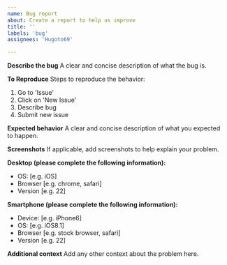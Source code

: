 ```yaml
---
name: Bug report
about: Create a report to help us improve
title: ''
labels: 'bug'
assignees: 'Hugoto69'

---
```


**Describe the bug**
A clear and concise description of what the bug is.

**To Reproduce**
Steps to reproduce the behavior:
1. Go to 'Issue'
2. Click on 'New Issue'
3. Describe bug
4. Submit new issue

**Expected behavior**
A clear and concise description of what you expected to happen.

**Screenshots**
If applicable, add screenshots to help explain your problem.

**Desktop (please complete the following information):**
 - OS: [e.g. iOS]
 - Browser [e.g. chrome, safari]
 - Version [e.g. 22]

**Smartphone (please complete the following information):**
 - Device: [e.g. iPhone6]
 - OS: [e.g. iOS8.1]
 - Browser [e.g. stock browser, safari]
 - Version [e.g. 22]

**Additional context**
Add any other context about the problem here.
